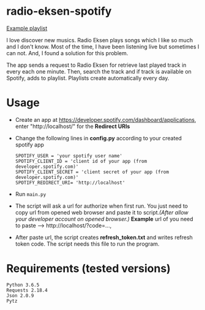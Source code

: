 # radio-eksen-spotify

[Example playlist](https://open.spotify.com/user/powerslide1/playlist/0sVzeZN8E7HCGxJQ4XX0PE?si=mpH1i9IGT6quOvXpJFBS-A)

I love discover new musics. Radio Eksen plays songs which I like so much and I don't know. Most of the time, I have been listening live but sometimes I can not. And, I found a solution for this problem.

The app sends a request to Radio Eksen for retrieve last played track in every each one minute. Then, search the track and if track is available on Spotify, adds to playlist. Playlists create automatically every day.  

# Usage

* Create an app at https://developer.spotify.com/dashboard/applications, enter "http://localhost/" for the **Redirect URIs**


* Change the following lines in **config.py** according to your created spotify app

  ```
  SPOTIFY_USER = 'your spotify user name'
  SPOTIFY_CLIENT_ID = 'client id of your app (from developer.spotify.com)'
  SPOTIFY_CLIENT_SECRET = 'client secret of your app (from developer.spotify.com)'
  SPOTIFY_REDIRECT_URI= 'http://localhost'
  ```
* Run  ```main.py ```

* The script will ask a url for authorize when first run. You just need to copy url from opened web browser and paste it to script.*(After allow your developer account on opened browser.)* **Example** url of you need to paste --> http://localhost/?code=...,

* After paste url, the script creates **refresh_token.txt** and writes refresh token code. The script needs this file to run the program.

# Requirements (tested versions)

  ```
Python 3.6.5
Requests 2.18.4
Json 2.0.9
Pytz
  ```
